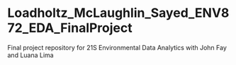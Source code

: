 # Loadholtz_McLaughlin_Sayed_ENV872_EDA_FinalProject
Final project repository for 21S Environmental Data Analytics with John Fay and Luana Lima
